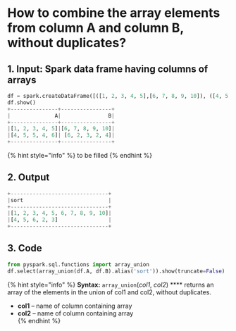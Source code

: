 # How to combine the array elements from column A and column B, without duplicates?



## 1.  Input:  Spark data frame having columns of arrays

```python
df = spark.createDataFrame([([1, 2, 3, 4, 5],[6, 7, 8, 9, 10]), ([4, 5, 5, 4, 6],[6, 2, 3, 2, 4])], ['A', 'B'])
df.show()
+---------------+----------------+
|              A|               B|
+---------------+----------------+
|[1, 2, 3, 4, 5]|[6, 7, 8, 9, 10]|
|[4, 5, 5, 4, 6]| [6, 2, 3, 2, 4]|
+---------------+----------------+
```

{% hint style="info" %}
to be filled
{% endhint %}

## 2. Output

```python
+-------------------------------+
|sort                           |
+-------------------------------+
|[1, 2, 3, 4, 5, 6, 7, 8, 9, 10]|
|[4, 5, 6, 2, 3]                |
+-------------------------------+
```

## 3. Code 

```python
from pyspark.sql.functions import array_union
df.select(array_union(df.A, df.B).alias('sort')).show(truncate=False)
```

{% hint style="info" %}
**Syntax:**   `array_union`\(_col1_, _col2_\)                ****                                                                                                      returns an array of the elements in the union of col1 and col2, without duplicates.

* **col1** – name of column containing array
* **col2** – name of column containing array                                                                                          
{% endhint %}

## 

